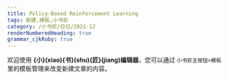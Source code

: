 ```yaml
---
title: Policy-Based Reinforcement Learning
tags: 新建,模板,小书匠
category: /小书匠/日记/2021-12
renderNumberedHeading: true
grammar_cjkRuby: true
---
```



欢迎使用 **{小}(xiao){书}(shu){匠}(jiang)编辑器**，您可以通过 `小书匠主按钮>模板` 里的模板管理来改变新建文章的内容。